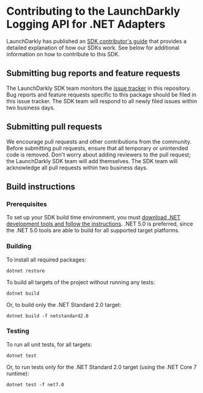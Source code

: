 # Contributing to the LaunchDarkly Logging API for .NET Adapters

LaunchDarkly has published an [SDK contributor's guide](https://docs.launchdarkly.com/docs/sdk-contributors-guide) that provides a detailed explanation of how our SDKs work. See below for additional information on how to contribute to this SDK.

## Submitting bug reports and feature requests

The LaunchDarkly SDK team monitors the [issue tracker](https://github.com/launchdarkly/dotnet-logging-adapter-ms/issues) in this repository. Bug reports and feature requests specific to this package should be filed in this issue tracker. The SDK team will respond to all newly filed issues within two business days.
 
## Submitting pull requests
 
We encourage pull requests and other contributions from the community. Before submitting pull requests, ensure that all temporary or unintended code is removed. Don't worry about adding reviewers to the pull request; the LaunchDarkly SDK team will add themselves. The SDK team will acknowledge all pull requests within two business days.
 
## Build instructions
 
### Prerequisites

To set up your SDK build time environment, you must [download .NET development tools and follow the instructions](https://dotnet.microsoft.com/download). .NET 5.0 is preferred, since the .NET 5.0 tools are able to build for all supported target platforms.

### Building
 
To install all required packages:

```
dotnet restore
```

To build all targets of the project without running any tests:

```
dotnet build
```

Or, to build only the .NET Standard 2.0 target:

```
dotnet build -f netstandard2.0
```
 
### Testing
 
To run all unit tests, for all targets:

```
dotnet test
```

Or, to run tests only for the .NET Standard 2.0 target (using the .NET Core 7 runtime):

```
dotnet test -f net7.0
```
